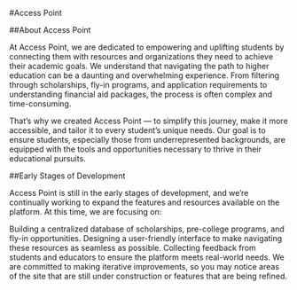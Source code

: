 #Access Point

##About Access Point

At Access Point, we are dedicated to empowering and uplifting students by connecting them with resources and organizations they need to achieve their academic goals. We understand that navigating the path to higher education can be a daunting and overwhelming experience. From filtering through scholarships, fly-in programs, and application requirements to understanding financial aid packages, the process is often complex and time-consuming.

That’s why we created Access Point — to simplify this journey, make it more accessible, and tailor it to every student’s unique needs. Our goal is to ensure students, especially those from underrepresented backgrounds, are equipped with the tools and opportunities necessary to thrive in their educational pursuits.

##Early Stages of Development

Access Point is still in the early stages of development, and we’re continually working to expand the features and resources available on the platform. At this time, we are focusing on:

Building a centralized database of scholarships, pre-college programs, and fly-in opportunities.
Designing a user-friendly interface to make navigating these resources as seamless as possible.
Collecting feedback from students and educators to ensure the platform meets real-world needs.
We are committed to making iterative improvements, so you may notice areas of the site that are still under construction or features that are being refined.

